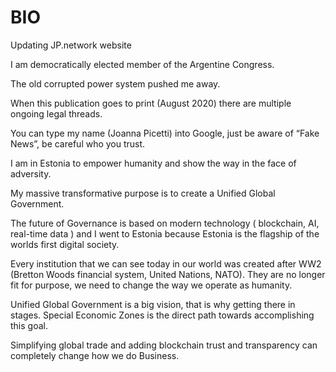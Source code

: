 # BIO

Updating JP.network website


I am democratically elected member of the Argentine Congress.

The old corrupted power system pushed me away.

When this publication goes to print (August 2020) there are multiple ongoing legal threads. 

You can type my name (Joanna Picetti) into Google, just be aware of “Fake News”, be careful who you trust.

I am in Estonia to empower humanity and show the way in the face of adversity.

My massive transformative purpose is to create a Unified Global Government. 

The future of Governance is based on modern technology ( blockchain, AI, real-time data ) and I went to Estonia because Estonia is the flagship of the worlds first digital society. 

Every institution that we can see today in our world was created after WW2 (Bretton Woods financial system, United Nations, NATO). They are no longer fit for purpose, we need to change the way we operate as humanity. 

Unified Global Government is a big vision, that is why getting there in stages. 
Special Economic Zones is the direct path towards accomplishing this goal.

Simplifying global trade and adding blockchain trust and transparency can completely change how we do Business. 
